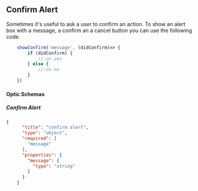 ## Confirm Alert
Sometimes it's useful to ask a user to confirm an action. To show an alert box with a message, a confirm an a cancel button you can use the following code. 

<!-- lens-def
schema="confirmAlert"
name="Show Confirm Alert"
"message".containing => message
"didConfirm"*
"on yes" = ( any )
"on no" = ( any )

-->
```javascript
    showConfirm('message', (didConfirm)=> {
        if (didConfirm) {
            //:on yes
        } else {
            //:on no
        }
    })
```


#### Optic Schemas
##### Confirm Alert
<!-- schema-def
id="confirmAlert"
-->
```json
{
      "title": "confirm alert",
      "type": "object",
      "required": [
        "message"
      ],
      "properties": {
        "message": {
          "type": "string"
        }
      }
    }
```